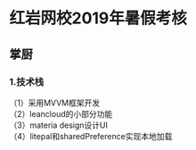 # 红岩网校2019年暑假考核
## 掌厨
### 1.技术栈
（1）采用MVVM框架开发  
（2）leancloud的小部分功能  
（3）materia design设计UI  
（4）litepal和sharedPreference实现本地加载

### 
